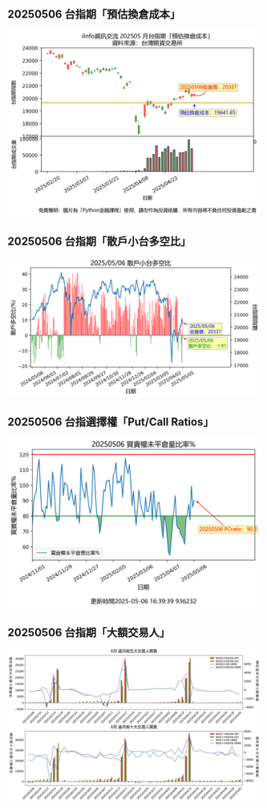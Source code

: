 ## 20250506 台指期「預估換倉成本」
![](images/txfcost.png)

## 20250506 台指期「散戶小台多空比」
![](images/bbiri.png)

## 20250506 台指選擇權「Put/Call Ratios」
![](images/pcratio.png)

## 20250506 台指期「大額交易人」
![](images/blocktrade.png)

